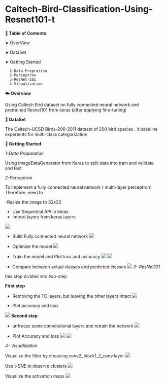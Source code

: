 # Caltech-Bird-Classification-Using-Resnet101-t
**📖 Table of Contents**

 ➤ OverView

 ➤ DataSet

 ➤ Getting Started

      1-Data Prepration
      2-Perceptron
      3-ResNet-101
      4-Visualization


**☁️ Overview** 

 Using Caltech Bird dataset on fully connected neural network and  pretrained Resnet101 from keras  (after applying fine-tuning)
 


**🔸 DataSet**

The Caltech-UCSD Birds-200-2011  dataset of 200 bird species . it baseline experients for multi-class categorization


**📖 Getting Started**
  
_1-Data Preparation_
 
Using ImageDataGenerator  from Keras
 to  split data into train and validate and test

_2-Perceptron_
 
To implement  a fully connected neural network ( multi-layer perceptron) Therefore, need  to 
 
 -Resize the image to 32x32

 - Use Sequential API in keras
 - Import layers from keras.layers
 
![](images/img.png)
 - Build  Fully connected neural network
![](images/img_1.png)

 - Optimize the model 
![](images/img_2.png)
 - Train the model and Plot loss and accuracy 
![](images/img_3.png)
![](images/img_5.png)
 - Compare between actual classes and predicted classes
![](images/img_6.png)
_3- ResNet101_
 
this step  divided into two-step

  **First step**
 - Removing the FC layers, but leaving the other layers intact
   ![](images/img_7.png)
  

 - Plot accuracy and loss

![](images/img_8.png)
  **Second step**
 - unfreeze some convolutional layers and retrain the network
 ![](images/img_9.png)

 - Plot Accuracy and loss
      ![](images/img_10.png)     ![](images/img_11.png)

 _4- Visualization_ 
  
 Visualize the filter  by choosing  conv2_block1_2_conv layer 
![](images/img_12.png)

 Use t-SNE to observe clusters
![](images/img_13.png)

 Visualize the activation maps
![](images/img_14.png)
